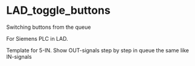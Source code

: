 # LAD_toggle_buttons
Switching buttons from the queue

For Siemens PLC in LAD.

Template for 5-IN. Show OUT-signals step by step in queue the same like IN-signals
